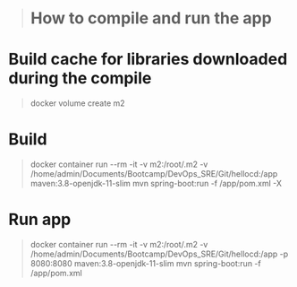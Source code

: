 > # How to compile and run the app
# Build cache for libraries downloaded during the compile
> docker volume create m2

# Build
> docker container run --rm -it -v m2:/root/.m2 -v /home/admin/Documents/Bootcamp/DevOps_SRE/Git/hellocd:/app maven:3.8-openjdk-11-slim mvn spring-boot:run -f /app/pom.xml -X

# Run app
> docker container run --rm -it -v m2:/root/.m2 -v /home/admin/Documents/Bootcamp/DevOps_SRE/Git/hellocd:/app -p 8080:8080 maven:3.8-openjdk-11-slim mvn spring-boot:run -f /app/pom.xml